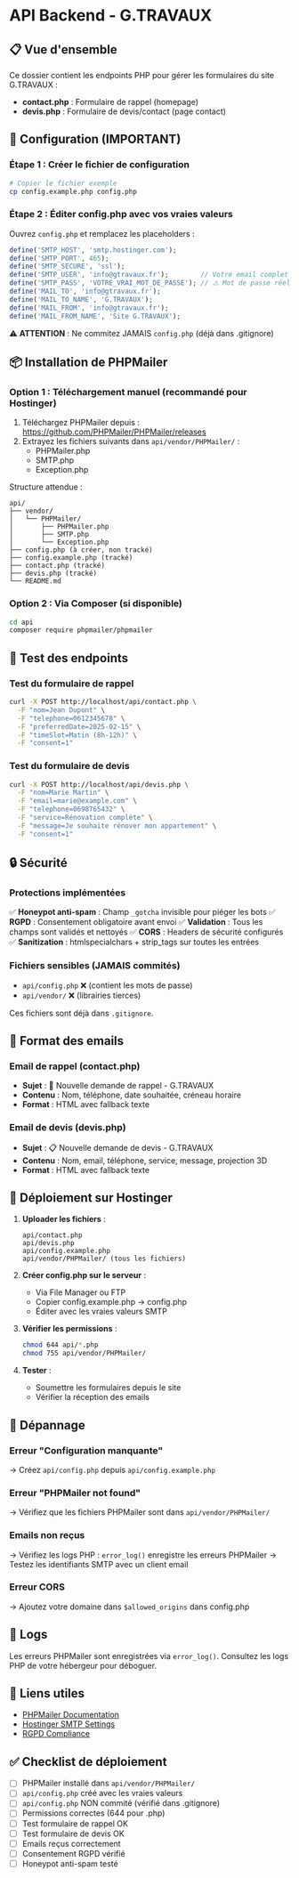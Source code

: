 # API Backend - G.TRAVAUX

## 📋 Vue d'ensemble

Ce dossier contient les endpoints PHP pour gérer les formulaires du site G.TRAVAUX :
- **contact.php** : Formulaire de rappel (homepage)
- **devis.php** : Formulaire de devis/contact (page contact)

## 🔐 Configuration (IMPORTANT)

### Étape 1 : Créer le fichier de configuration

```bash
# Copier le fichier exemple
cp config.example.php config.php
```

### Étape 2 : Éditer config.php avec vos vraies valeurs

Ouvrez `config.php` et remplacez les placeholders :

```php
define('SMTP_HOST', 'smtp.hostinger.com');
define('SMTP_PORT', 465);
define('SMTP_SECURE', 'ssl');
define('SMTP_USER', 'info@gtravaux.fr');        // Votre email complet
define('SMTP_PASS', 'VOTRE_VRAI_MOT_DE_PASSE'); // ⚠️ Mot de passe réel ici
define('MAIL_TO', 'info@gtravaux.fr');
define('MAIL_TO_NAME', 'G.TRAVAUX');
define('MAIL_FROM', 'info@gtravaux.fr');
define('MAIL_FROM_NAME', 'Site G.TRAVAUX');
```

⚠️ **ATTENTION** : Ne commitez JAMAIS `config.php` (déjà dans .gitignore)

## 📦 Installation de PHPMailer

### Option 1 : Téléchargement manuel (recommandé pour Hostinger)

1. Téléchargez PHPMailer depuis : https://github.com/PHPMailer/PHPMailer/releases
2. Extrayez les fichiers suivants dans `api/vendor/PHPMailer/` :
   - PHPMailer.php
   - SMTP.php
   - Exception.php

Structure attendue :
```
api/
├── vendor/
│   └── PHPMailer/
│       ├── PHPMailer.php
│       ├── SMTP.php
│       └── Exception.php
├── config.php (à créer, non tracké)
├── config.example.php (tracké)
├── contact.php (tracké)
├── devis.php (tracké)
└── README.md
```

### Option 2 : Via Composer (si disponible)

```bash
cd api
composer require phpmailer/phpmailer
```

## 🧪 Test des endpoints

### Test du formulaire de rappel

```bash
curl -X POST http://localhost/api/contact.php \
  -F "nom=Jean Dupont" \
  -F "telephone=0612345678" \
  -F "preferredDate=2025-02-15" \
  -F "timeSlot=Matin (8h-12h)" \
  -F "consent=1"
```

### Test du formulaire de devis

```bash
curl -X POST http://localhost/api/devis.php \
  -F "nom=Marie Martin" \
  -F "email=marie@example.com" \
  -F "telephone=0698765432" \
  -F "service=Rénovation complète" \
  -F "message=Je souhaite rénover mon appartement" \
  -F "consent=1"
```

## 🔒 Sécurité

### Protections implémentées

✅ **Honeypot anti-spam** : Champ `_gotcha` invisible pour piéger les bots
✅ **RGPD** : Consentement obligatoire avant envoi
✅ **Validation** : Tous les champs sont validés et nettoyés
✅ **CORS** : Headers de sécurité configurés
✅ **Sanitization** : htmlspecialchars + strip_tags sur toutes les entrées

### Fichiers sensibles (JAMAIS commités)

- `api/config.php` ❌ (contient les mots de passe)
- `api/vendor/` ❌ (librairies tierces)

Ces fichiers sont déjà dans `.gitignore`.

## 📧 Format des emails

### Email de rappel (contact.php)

- **Sujet** : 🔔 Nouvelle demande de rappel - G.TRAVAUX
- **Contenu** : Nom, téléphone, date souhaitée, créneau horaire
- **Format** : HTML avec fallback texte

### Email de devis (devis.php)

- **Sujet** : 📋 Nouvelle demande de devis - G.TRAVAUX
- **Contenu** : Nom, email, téléphone, service, message, projection 3D
- **Format** : HTML avec fallback texte

## 🚀 Déploiement sur Hostinger

1. **Uploader les fichiers** :
   ```
   api/contact.php
   api/devis.php
   api/config.example.php
   api/vendor/PHPMailer/ (tous les fichiers)
   ```

2. **Créer config.php sur le serveur** :
   - Via File Manager ou FTP
   - Copier config.example.php → config.php
   - Éditer avec les vraies valeurs SMTP

3. **Vérifier les permissions** :
   ```bash
   chmod 644 api/*.php
   chmod 755 api/vendor/PHPMailer/
   ```

4. **Tester** :
   - Soumettre les formulaires depuis le site
   - Vérifier la réception des emails

## 🐛 Dépannage

### Erreur "Configuration manquante"
→ Créez `api/config.php` depuis `api/config.example.php`

### Erreur "PHPMailer not found"
→ Vérifiez que les fichiers PHPMailer sont dans `api/vendor/PHPMailer/`

### Emails non reçus
→ Vérifiez les logs PHP : `error_log()` enregistre les erreurs PHPMailer
→ Testez les identifiants SMTP avec un client email

### Erreur CORS
→ Ajoutez votre domaine dans `$allowed_origins` dans config.php

## 📝 Logs

Les erreurs PHPMailer sont enregistrées via `error_log()`.
Consultez les logs PHP de votre hébergeur pour déboguer.

## 🔗 Liens utiles

- [PHPMailer Documentation](https://github.com/PHPMailer/PHPMailer)
- [Hostinger SMTP Settings](https://support.hostinger.com/en/articles/1583298-how-to-use-smtp)
- [RGPD Compliance](https://www.cnil.fr/)

## ✅ Checklist de déploiement

- [ ] PHPMailer installé dans `api/vendor/PHPMailer/`
- [ ] `api/config.php` créé avec les vraies valeurs
- [ ] `api/config.php` NON commité (vérifié dans .gitignore)
- [ ] Permissions correctes (644 pour .php)
- [ ] Test formulaire de rappel OK
- [ ] Test formulaire de devis OK
- [ ] Emails reçus correctement
- [ ] Consentement RGPD vérifié
- [ ] Honeypot anti-spam testé